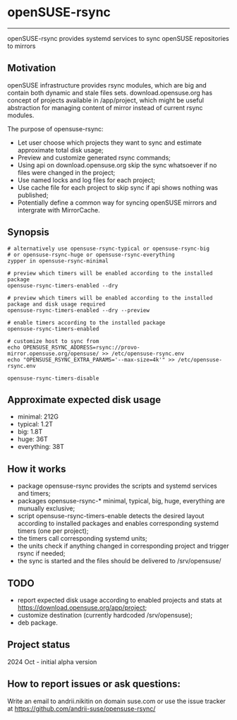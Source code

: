 # openSUSE-rsync
-----------------------

openSUSE-rsync provides systemd services to sync openSUSE repositories to mirrors

## Motivation

openSUSE infrastructure provides rsync modules, which are big and contain both dynamic and stale files sets.
download.opensuse.org has concept of projects available in /app/project, which might be useful abstraction for managing content of mirror instead of current rsync modules.


The purpose of opensuse-rsync:
- Let user choose which projects they want to sync and estimate approximate total disk usage;
- Preview and customize generated rsync commands;
- Using api on download.opensuse.org skip the sync whatsoever if no files were changed in the project;
- Use named locks and log files for each project;
- Use cache file for each project to skip sync if api shows nothing was published;
- Potentially define a common way for syncing openSUSE mirrors and intergrate with MirrorCache.

## Synopsis

```
# alternatively use opensuse-rsync-typical or opensuse-rsync-big
# or opensuse-rsync-huge or opensuse-rsync-everything
zypper in opensuse-rsync-minimal

# preview which timers will be enabled according to the installed package
opensuse-rsync-timers-enabled --dry

# preview which timers will be enabled according to the installed package and disk usage required
opensuse-rsync-timers-enabled --dry --preview

# enable timers according to the installed package
opensuse-rsync-timers-enabled

# customize host to sync from
echo OPENSUSE_RSYNC_ADDRESS=rsync://provo-mirror.opensuse.org/opensuse/ >> /etc/opensuse-rsync.env
echo "OPENSUSE_RSYNC_EXTRA_PARAMS='--max-size=4k'" >> /etc/opensuse-rsync.env

opensuse-rsync-timers-disable
```

## Approximate expected disk usage

- minimal: 212G
- typical: 1.2T
- big: 1.8T
- huge: 36T
- everything: 38T


## How it works

- package opensuse-rsync provides the scripts and systemd services and timers;
- packages opensuse-rsync-* minimal, typical, big, huge, everything are munually exclusive;
- script opensuse-rsync-timers-enable detects the desired layout according to installed packages and enables corresponding systemd timers (one per project);
- the timers call corresponding systemd units;
- the units check if anything changed in corresponding project and trigger rsync if needed;
- the sync is started and the files should be delivered to /srv/opensuse/

## TODO

- report expected disk usage according to enabled projects and stats at https://download.opensuse.org/app/project;
- customize destination (currently hardcoded /srv/opensuse);
- deb package.

## Project status

2024 Oct - initial alpha version

## How to report issues or ask questions:

Write an email to andrii.nikitin on domain suse.com or use the issue tracker at https://github.com/andrii-suse/opensuse-rsync/
